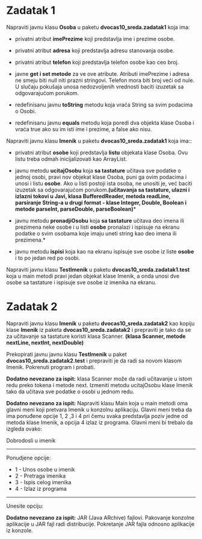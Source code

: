 # Zadatak 1

Napraviti javnu klasu **Osoba** u paketu **dvocas10_sreda.zadatak1** koja ima:


- privatni atribut **imePrezime** koji predstavlja ime i prezime osobe.
- privatni atribut **adresa** koji predstavlja adresu stanovanja osobe.
- privatni atribut **telefon** koji predstavlja telefon osobe kao ceo broj.



- javne **get i set metode** za ve ove atribute. Atributi imePrezime i adresa ne smeju biti null niti prazni stringovi. Telefon mora biti broj veći od nule. U slučaju pokušaja unosa nedozvoljenih vrednosti baciti izuzetak sa odgovarajućom porukom.
- redefinisanu javnu **toString** metodu koja vraća String sa svim podacima o Osobi.
- redefinisanu javnu **equals** metodu koja poredi dva objekta klase Osoba i vraća true ako su im isti ime i prezime, a false ako nisu.


Napraviti javnu klasu **Imenik** u paketu **dvocas10_sreda.zadatak1** koja ima::

- privatni atribut **osobe** koji predstavlja **listu** objekata klase Osoba. Ovu listu treba odmah inicijalizovati kao ArrayList.


- javnu metodu **ucitajOsobu** koja **sa tastature** učitava sve podatke o jednoj osobi, pravi nov objekat klase Osoba, puni ga ovim podacima i unosi i listu **osobe**. Ako u listi postoji ista osoba, ne unositi je, već baciti izuzetak sa odgovarajućom porukom.**(učitavanja sa tastature, ulazni i izlazni tokovi u Javi, klasa BufferedReader, metoda readLine, parsiranje String-a u drugi format - klase Integer, Double, Boolean i metode parseInt, parseDouble, parseBoolean)***
- javnu metodu **pronadjiOsobu** koja **sa tastature** učitava deo imena ili prezimena neke osobe i u listi **osobe** pronalazi i ispisuje na ekranu podatke o svim osobama koje imaju uneti string kao deo imena ili prezimena.*
- javnu metodu **ispisi** koja kao na ekranu ispisuje sve osobe iz liste **osobe** i to po jedan red po osobi.


Napraviti javnu klasu **TestImenik** u paketu **dvocas10_sreda.zadatak1.test** koja u main metodi pravi jedan objekat klase Imenik, a onda unosi dve osobe sa tastature i ispisuje sve osobe iz imenika na ekranu.


# Zadatak 2


Napraviti javnu klasu **Imenik** u paketu **dvocas10_sreda.zadatak2** kao kopiju klase **Imenik** iz paketa **dvocas10_sreda.zadatak2** i prepraviti je tako da se za učitavanje sa tastature koristi klasa Scanner. **(klasa Scanner, metode nextLine, nextInt, nextDouble)**

Prekopirati javnu javnu klasu **TestImenik** u paket **dvocas10_sreda.zadatak2.test** i prepraviti je da radi sa novom klasom Imenik. Pokrenuti program i probati.


**Dodatno nevezano za ispit:** klasa Scanner može da radi učitavanje u istom redu preko tokena i metode next. Izmeniti metodu ucitajOsobu klase Imenik tako da učitava sve podatke o osobi u jednom redu.


**Dodatno nevezano za ispit:** Napraviti klasu Main koja u main metodi oma glavni meni koji pretvara Imenik u konzolnu aplikaciju. Glavni meni treba da ima ponuđene opcije 1, 2 ,3 i 4 pri čemu svaka predstavlja poziv jedne od metoda klase Imenik, a opcija 4 izlaz iz programa. Glavni meni bi trebalo da izgleda ovako:


Dobrodosli u imenik

-------------------
Ponudjene opcije:

- 1 - Unos osobe u imenik
- 2 - Pretraga imenika
- 3 - Ispis celog imenika
- 4 - Izlaz iz programa

-------------------
Unesite opciju:


**Dodatno nevezano za ispit:** JAR (Java ARchive) fajlovi. Pakovanje konzolne aplikacije u JAR fajl radi distribucije. Pokretanje JAR fajla odnosno aplikacije iz konzole.
